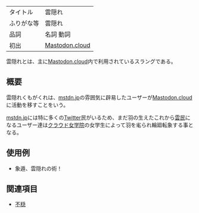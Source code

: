 <div>

|            |                                                    |
|------------|----------------------------------------------------|
| タイトル   | 雲隠れ                                             |
| ふりがな等 | 雲隠れ                                             |
| 品詞       | 名詞 動詞                                          |
| 初出       | [Mastodon.cloud](/Mastodon.cloud "Mastodon.cloud") |

  

雲隠れとは、主に[Mastodon.cloud](/Mastodon.cloud "Mastodon.cloud")内で利用されているスラングである。

## 概要

雲隠れくもがくれは、[mstdn.jp](/Mstdn.jp "Mstdn.jp")の雰囲気に辟易したユーザーが[Mastodon.cloud](/Mastodon.cloud "Mastodon.cloud")に活動を移すことをいう。

[mstdn.jp](/Mstdn.jp "Mstdn.jp")には特に多くの[Twitter](/Twitter "Twitter")民がいるため、まだ羽の生えたこれから[雲民](/%E9%9B%B2%E6%B0%91 "雲民")になるユーザー達は[クラウド女学院](/%E3%82%AF%E3%83%A9%E3%82%A6%E3%83%89%E5%A5%B3%E5%AD%A6%E9%99%A2 "クラウド女学院")の女学生によって羽を毟られ輪廻転象する事となる。

## 使用例

-   象遁、雲隠れの術！

## 関連項目

-   [不穏](/%E4%B8%8D%E7%A9%8F "不穏")

</div>
